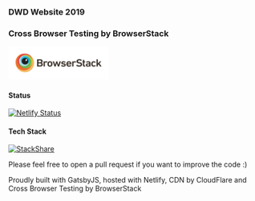 ### DWD Website 2019

### Cross Browser Testing by BrowserStack
<img src="https://raw.githubusercontent.com/johnnyxbell/dwd/master/src/assets/images/browserstack-logo.png" alt="BrowserStack" width="200"/>

#### Status
[![Netlify Status](https://api.netlify.com/api/v1/badges/9adc737e-b6da-4468-8b0d-5553c922525c/deploy-status)](https://app.netlify.com/sites/gifted-meitner-94ddaa/deploys)

#### Tech Stack
[![StackShare](http://img.shields.io/badge/tech-stack-0690fa.svg?style=flat)](https://stackshare.io/johnnyxbell/devs-with-disabilities)

Please feel free to open a pull request if you want to improve the code :)

Proudly built with GatsbyJS, hosted with Netlify, CDN by CloudFlare and Cross Browser Testing by BrowserStack